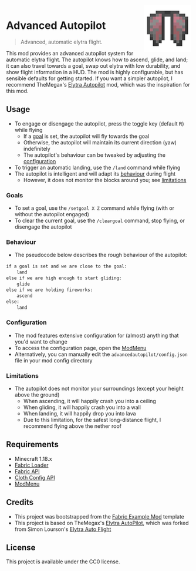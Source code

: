 <img align="right" src="src/main/resources/assets/advancedautopilot/icon_transparent.png">

# Advanced Autopilot

> Advanced, automatic elytra flight.

This mod provides an advanced autopilot system for automatic elytra flight. The autopilot knows how to ascend, glide, and land; it can also travel towards a goal, swap out elytra with low durability, and show flight information in a HUD. The mod is highly configurable, but has sensible defaults for getting started. If you want a simpler autopilot, I recommend TheMegax's [Elytra Autopilot](https://github.com/TheMegax/fabric-elytra-autopilot) mod, which was the inspiration for this mod.

## Usage

- To engage or disengage the autopilot, press the toggle key (default <kbd>R</kbd>) while flying
  - If a [goal](#goals) is set, the autopilot will fly towards the goal
  - Otherwise, the autopilot will maintain its current direction (yaw) indefinitely
  - The autopilot's behaviour can be tweaked by adjusting the [configuration](#configuration)
- To trigger an automatic landing, use the `/land` command while flying
- The autopilot is intelligent and will adapt its [behaviour](#behaviour) during flight
    - However, it does not monitor the blocks around you; see [limitations](#limitations)

### Goals

- To set a goal, use the `/setgoal X Z` command while flying (with or without the autopilot engaged)
- To clear the current goal, use the `/cleargoal` command, stop flying, or disengage the autopilot

### Behaviour

- The pseudocode below describes the rough behaviour of the autopilot:

```
if a goal is set and we are close to the goal:
    land
else if we are high enough to start gliding:
    glide
else if we are holding fireworks:
    ascend
else:
    land
```

### Configuration

- The mod features extensive configuration for (almost) anything that you'd want to change
- To access the configuration page, open the [ModMenu](https://www.curseforge.com/minecraft/mc-mods/modmenu)
- Alternatively, you can manually edit the `advancedautopilot/config.json` file in your mod config directory

### Limitations

- The autopilot does not monitor your surroundings (except your height above the ground)
    - When ascending, it will happily crash you into a ceiling
    - When gliding, it will happily crash you into a wall
    - When landing, it will happily drop you into lava
    - Due to this limitation, for the safest long-distance flight, I recommend flying above the nether roof

## Requirements

- Minecraft 1.18.x
- [Fabric Loader](https://fabricmc.net/use/installer)
- [Fabric API](https://www.curseforge.com/minecraft/mc-mods/fabric-api)
- [Cloth Config API](https://www.curseforge.com/minecraft/mc-mods/cloth-config)
- [ModMenu](https://www.curseforge.com/minecraft/mc-mods/modmenu)

## Credits

- This project was bootstrapped from the [Fabric Example Mod](https://github.com/FabricMC/fabric-example-mod) template
- This project is based on TheMegax's [Elytra AutoPilot](https://github.com/TheMegax/fabric-elytra-autopilot), which was forked from Simon Lourson's [Elytra Auto Flight](https://github.com/simonlourson/fabric-elytra-auto-flight)

## License

This project is available under the CC0 license.
